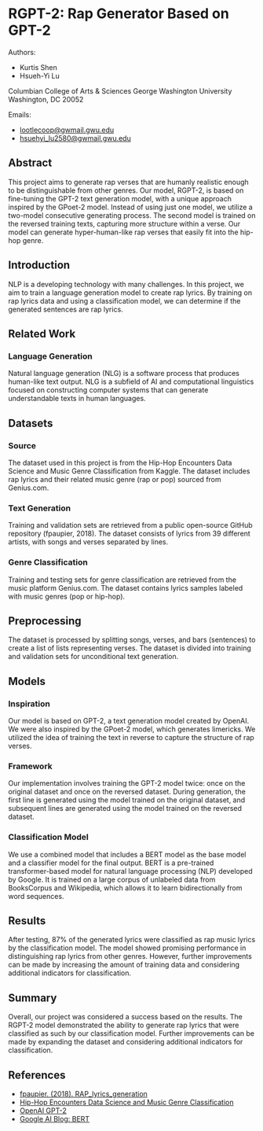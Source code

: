 # RGPT-2: Rap Generator Based on GPT-2

Authors:
- Kurtis Shen
- Hsueh-Yi Lu

Columbian College of Arts & Sciences
George Washington University
Washington, DC 20052

Emails:
- lootlecoop@gwmail.gwu.edu
- hsuehyi_lu2580@gwmail.gwu.edu

## Abstract

This project aims to generate rap verses that are humanly realistic enough to be distinguishable from other genres. Our model, RGPT-2, is based on fine-tuning the GPT-2 text generation model, with a unique approach inspired by the GPoet-2 model. Instead of using just one model, we utilize a two-model consecutive generating process. The second model is trained on the reversed training texts, capturing more structure within a verse. Our model can generate hyper-human-like rap verses that easily fit into the hip-hop genre.


## Introduction

NLP is a developing technology with many challenges. In this project, we aim to train a language generation model to create rap lyrics. By training on rap lyrics data and using a classification model, we can determine if the generated sentences are rap lyrics.

## Related Work

### Language Generation

Natural language generation (NLG) is a software process that produces human-like text output. NLG is a subfield of AI and computational linguistics focused on constructing computer systems that can generate understandable texts in human languages.

## Datasets

### Source

The dataset used in this project is from the Hip-Hop Encounters Data Science and Music Genre Classification from Kaggle. The dataset includes rap lyrics and their related music genre (rap or pop) sourced from Genius.com.

### Text Generation

Training and validation sets are retrieved from a public open-source GitHub repository (fpaupier, 2018). The dataset consists of lyrics from 39 different artists, with songs and verses separated by lines.

### Genre Classification

Training and testing sets for genre classification are retrieved from the music platform Genius.com. The dataset contains lyrics samples labeled with music genres (pop or hip-hop).

## Preprocessing

The dataset is processed by splitting songs, verses, and bars (sentences) to create a list of lists representing verses. The dataset is divided into training and validation sets for unconditional text generation.

## Models

### Inspiration

Our model is based on GPT-2, a text generation model created by OpenAI. We were also inspired by the GPoet-2 model, which generates limericks. We utilized the idea of training the text in reverse to capture the structure of rap verses.

### Framework

Our implementation involves training the GPT-2 model twice: once on the original dataset and once on the reversed dataset. During generation, the first line is generated using the model trained on the original dataset, and subsequent lines are generated using the model trained on the reversed dataset.

### Classification Model

We use a combined model that includes a BERT model as the base model and a classifier model for the final output. BERT is a pre-trained transformer-based model for natural language processing (NLP) developed by Google. It is trained on a large corpus of unlabeled data from BooksCorpus and Wikipedia, which allows it to learn bidirectionally from word sequences.

## Results

After testing, 87% of the generated lyrics were classified as rap music lyrics by the classification model. The model showed promising performance in distinguishing rap lyrics from other genres. However, further improvements can be made by increasing the amount of training data and considering additional indicators for classification.

## Summary

Overall, our project was considered a success based on the results. The RGPT-2 model demonstrated the ability to generate rap lyrics that were classified as such by our classification model. Further improvements can be made by expanding the dataset and considering additional indicators for classification.

## References

- [fpaupier. (2018). RAP_lyrics_generation](https://github.com/fpaupier/RAP_lyrics_generation)
- [Hip-Hop Encounters Data Science and Music Genre Classification](https://www.kaggle.com/columbiau2745/hip-hop-encounters-data-science-and-music-genre)
- [OpenAI GPT-2](https://openai.com/blog/gpt-2-1-5b-release/)
- [Google AI Blog: BERT](https://ai.googleblog.com/2018/11/open-sourcing-bert-state-of-art-pre.html)

